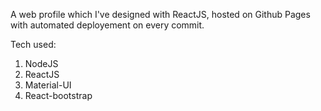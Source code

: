 A web profile which I've designed with ReactJS, hosted on Github Pages with automated deployement on every commit.

Tech used:
1. NodeJS
2. ReactJS
3. Material-UI
4. React-bootstrap
